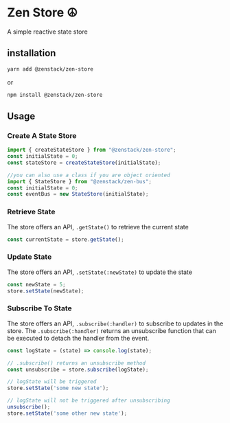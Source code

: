 # Zen Store ☮️

A simple reactive state store

## installation
```bash
yarn add @zenstack/zen-store
```
or
```bash
npm install @zenstack/zen-store
```

## Usage

### Create A State Store
```javascript
import { createStateStore } from "@zenstack/zen-store";
const initialState = 0;
const stateStore = createStateStore(initialState);

//you can also use a class if you are object oriented
import { StateStore } from "@zenstack/zen-bus";
const initialState = 0;
const eventBus = new StateStore(initialState);
```

### Retrieve State
The store offers an API, `.getState()` to retrieve the current state
```javascript
const currentState = store.getState();
```

### Update State
The store offers an API, `.setState(:newState)` to update the state
```javascript
const newState = 5;
store.setState(newState);
```

### Subscribe To State
The store offers an API, `.subscribe(:handler)` to subscribe to updates in the store.
The `.subscribe(:handler)` returns an unsubscribe function that can be executed to detach
the handler from the event.
```javascript
const logState = (state) => console.log(state);

// .subscribe() returns an unsubscribe method
const unsubscribe = store.subscribe(logState);

// logState will be triggered
store.setState('some new state');

// logState will not be triggered after unsubscribing
unsubscribe();
store.setState('some other new state');
```


